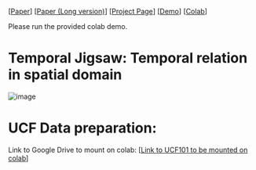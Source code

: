 [[Paper](  )]
[[Paper (Long version)](  )]
[[Project Page]( )]
[[Demo]()]
[[Colab]()]

Please run the provided colab demo. 


# Temporal Jigsaw:  Temporal relation in spatial domain 
![image](https://github.com/LongOPN/LongOPN/blob/main/mynet.jpg)

 
 


# UCF Data preparation:
Link to Google Drive to mount on colab:
 [[Link to UCF101 to be mounted on colab](https://drive.google.com/drive/folders/13zR2YhxZMGGTA_3kq9k3cEDJGf2xoCMP?usp=sharing)]


 

